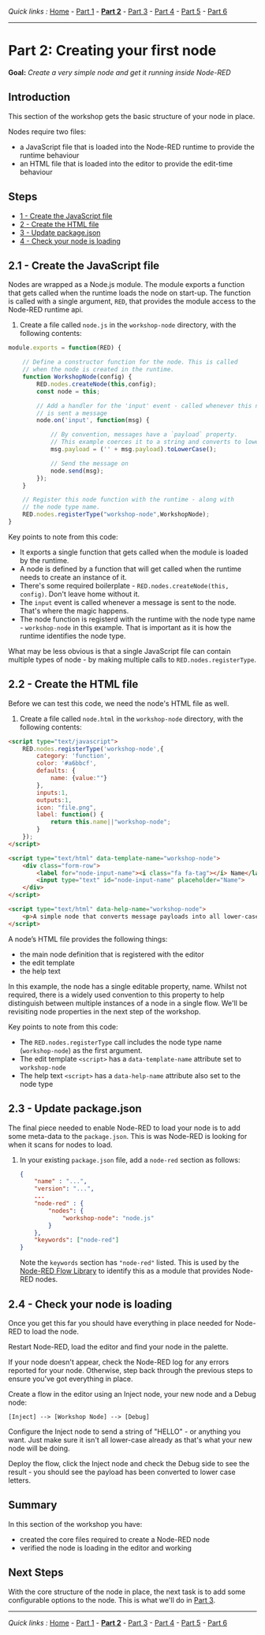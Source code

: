 *Quick links :*
[Home](/README.md) - [Part 1](../part1/README.md) - [**Part 2**](../part2/README.md) - [Part 3](../part3/README.md) - [Part 4](../part4/README.md) - [Part 5](../part5/README.md) - [Part 6](../part6/README.md)
***

# Part 2: Creating your first node

**Goal:** *Create a very simple node and get it running inside Node-RED*

## Introduction

This section of the workshop gets the basic structure of your node in place.

Nodes require two files:
 - a JavaScript file that is loaded into the Node-RED runtime to provide the runtime behaviour
 - an HTML file that is loaded into the editor to provide the edit-time behaviour

## Steps

 - [1 - Create the JavaScript file](#21---create-the-javascript-file)
 - [2 - Create the HTML file](#22---create-the-html-file)
 - [3 - Update package.json](#23---update-packagejson)
 - [4 - Check your node is loading](#24---check-your-node-is-loading)

## 2.1 - Create the JavaScript file

Nodes are wrapped as a Node.js module. The module exports a function that gets called
when the runtime loads the node on start-up. The function is called with a
single argument, `RED`, that provides the module access to the Node-RED runtime api.

1. Create a file called `node.js` in the `workshop-node` directory, with the following contents:

```javascript
module.exports = function(RED) {

    // Define a constructor function for the node. This is called
    // when the node is created in the runtime.
    function WorkshopNode(config) {
        RED.nodes.createNode(this,config);
        const node = this;

        // Add a handler for the 'input' event - called whenever this node
        // is sent a message
        node.on('input', function(msg) {

            // By convention, messages have a `payload` property.
            // This example coerces it to a string and converts to lower case
            msg.payload = ('' + msg.payload).toLowerCase();

            // Send the message on
            node.send(msg);
        });
    }

    // Register this node function with the runtime - along with
    // the node type name.
    RED.nodes.registerType("workshop-node",WorkshopNode);
}
```

Key points to note from this code:

 - It exports a single function that gets called when the module is loaded by
   the runtime.
 - A node is defined by a function that will get called when the runtime needs
   to create an instance of it.
 - There's some required boilerplate - `RED.nodes.createNode(this, config)`. Don't
   leave home without it.
 - The `input` event is called whenever a message is sent to the node. That's
   where the magic happens.
 - The node function is registerd with the runtime with the node type name - `workshop-node`
   in this example. That is important as it is how the runtime identifies the node
   type.

What may be less obvious is that a single JavaScript file can contain multiple 
types of node - by making multiple calls to `RED.nodes.registerType`.


## 2.2 - Create the HTML file

Before we can test this code, we need the node's HTML file as well.

1. Create a file called `node.html` in the `workshop-node` directory, with the following contents:

```html
<script type="text/javascript">
    RED.nodes.registerType('workshop-node',{
        category: 'function',
        color: '#a6bbcf',
        defaults: {
            name: {value:""}
        },
        inputs:1,
        outputs:1,
        icon: "file.png",
        label: function() {
            return this.name||"workshop-node";
        }
    });
</script>

<script type="text/html" data-template-name="workshop-node">
    <div class="form-row">
        <label for="node-input-name"><i class="fa fa-tag"></i> Name</label>
        <input type="text" id="node-input-name" placeholder="Name">
    </div>
</script>

<script type="text/html" data-help-name="workshop-node">
    <p>A simple node that converts message payloads into all lower-case characters</p>
</script>
```

A node’s HTML file provides the following things:
 - the main node definition that is registered with the editor
 - the edit template
 - the help text

In this example, the node has a single editable property, name. Whilst not required,
there is a widely used convention to this property to help distinguish between
multiple instances of a node in a single flow. We'll be revisiting node properties
in the next step of the workshop.

Key points to note from this code:

 - The `RED.nodes.registerType` call includes the node type name (`workshop-node`)
   as the first argument.
 - The edit template `<script>` has a `data-template-name` attribute set to `workshop-node`
 - The help text `<script>` has a `data-help-name` attribute also set to the node type

## 2.3 - Update package.json

The final piece needed to enable Node-RED to load your node is to add some meta-data
to the `package.json`. This is was Node-RED is looking for when it scans for nodes
to load.

1. In your existing `package.json` file, add a `node-red` section as follows:

    ```json
    {
        "name" : "...",
        "version": "...",
        ...
        "node-red" : {
            "nodes": {
                "workshop-node": "node.js"
            }
        },
        "keywords": ["node-red"]
    }
    ```

    Note the `keywords` section has `"node-red"` listed. This is used by the
    [Node-RED Flow Library](https://flows.nodered.org) to identify this as a module
    that provides Node-RED nodes.

## 2.4 - Check your node is loading

Once you get this far you should have everything in place needed for Node-RED to
load the node.

Restart Node-RED, load the editor and find your node in the palette.

If your node doesn't appear, check the Node-RED log for any errors reported for your node.
Otherwise, step back through the previous steps to ensure you've got everything in place.

Create a flow in the editor using an Inject node, your new node and a Debug node:

```
[Inject] --> [Workshop Node] --> [Debug]
```

Configure the Inject node to send a string of "HELLO" - or anything you want. Just
make sure it isn't all lower-case already as that's what your new node will be doing.

Deploy the flow, click the Inject node and check the Debug side to see the result - you
should see the payload has been converted to lower case letters.


## Summary

In this section of the workshop you have:

 - created the core files required to create a Node-RED node
 - verified the node is loading in the editor and working


## Next Steps

With the core structure of the node in place, the next task is to add some configurable
options to the node. This is what we'll do in [Part 3](../part2/README.md).


***
*Quick links :*
[Home](/README.md) - [Part 1](../part1/README.md) - [**Part 2**](../part2/README.md) - [Part 3](../part3/README.md) - [Part 4](../part4/README.md) - [Part 5](../part5/README.md) - [Part 6](../part6/README.md)
